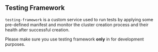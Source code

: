 ## Testing Framework 
`testing-framework` is a custom service used to run tests by applying some pre-defined manifest and monitor the cluster creation process and their health after successful creation.

Please make sure you use testing framework **only** in for development purposes. 